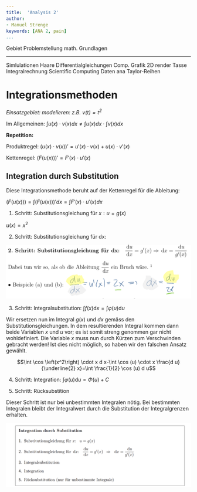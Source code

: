 ```yaml
---
title:  'Analysis 2'
author:
- Manuel Strenge
keywords: [ANA 2, pain]
...
```


Gebiet                  Problemstellung     math. Grundlagen
----------              ------------        ----------
Simlulationen           Haare               Differentialgleichungen
Comp. Grafik            2D render Tasse     Integralrechnung
Scientific Computing    Daten ana           Taylor-Reihen


# Integrationsmethoden

*Einsatzgebiet: modelieren: z.B. $v(t)=t^2$*

Im Allgemeinen: $\int u(x) \cdot v(x) dx \neq \int u(x) dx \cdot \int v(x) dx$ 

**Repetition:**

Produktregel: $(u(x)\cdot v(x))' = u'(x) \cdot v(x) + u(x) \cdot v'(x)$

Kettenregel: $(F(u(x)))'=F'(x) \cdot u'(x)$

## Integration durch Substitution

Diese Integrationsmethode beruht auf der Kettenregel für die Ableitung:

$(F(u(x))) = \int (F(u(x)))' dx = \int F'(x) \cdot u'(x) dx$


1. Schritt: Substitutionsgleichung für $x: u = g(x)$

$u(x) = x^2$

2. Schritt: Substitutionsgleichung für dx:

![](./img/00_sec_step.png)

3. Schritt: Integralsubstitution: $\int f(x) \mathrm{d} x=\int \varphi(u) \mathrm{d} u$

Wir ersetzen nun im Integral $g(x)$ und $dx$ gemäss den Substitutionsgleichungen. In dem resultierenden Integral kommen dann beide Variablen $x$ und $u$ vor; es ist somit streng genommen
gar nicht wohldefiniert.
Die Variable $x$ muss nun durch Kürzen zum Verschwinden gebracht werden!
Ist dies nicht möglich, so haben wir den falschen Ansatz gewählt.

$$\int \cos \left(x^2\right) \cdot x d x-\int \cos (u) \cdot x \frac{d u}{\underline{2} x}=\int \frac{1}{2} \cos (u) d u$$

4. Schritt: Integration: $\int \varphi(u) \mathrm{d} u=\Phi(u)+C$


5. Schritt: Rücksubstition

Dieser Schritt ist nur bei unbestimmten Integralen nötig. Bei bestimmten Integralen bleibt der
Integralwert durch die Substitution der Integralgrenzen erhalten.

![](./img/01_summary.png)